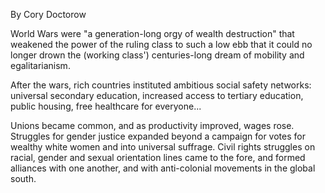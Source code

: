 By Cory Doctorow

World Wars were "a generation-long orgy of wealth destruction" that weakened the power of the ruling class to such a low ebb that it could no longer drown the (working class') centuries-long dream of mobility and egalitarianism.

After the wars, rich countries instituted ambitious social safety networks: universal secondary education, increased access to tertiary education, public housing, free healthcare for everyone...

Unions became common, and as productivity improved, wages rose. Struggles for gender justice expanded beyond a campaign for votes for wealthy white women and into universal suffrage. Civil rights struggles on racial, gender and sexual orientation lines came to the fore, and formed alliances with one another, and with anti-colonial movements in the global south.



